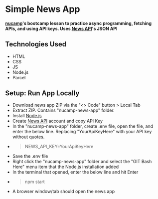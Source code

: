 # Simple News App

#### [nucamp](//nucamp.co)'s bootcamp lesson to practice async programming, fetching APIs, and using API keys. Uses [News API](//newsapi.org)'s JSON API

## Technologies Used
- HTML
- CSS
- JS
- Node.js
- Parcel

## Setup: Run App Locally
- Download news app ZIP via the "<> Code" button > Local Tab
- Extract ZIP. Contains "nucamp-news-app" folder.
- Install [Node.js](//nodejs.org)
- Create [News API](//newsapi.org) account and copy API Key
- In the "nucamp-news-app" folder, create .env file, open the file, and enter the below line. Replacing "YourApiKeyHere" with your API key without quotes. 
- > NEWS_API_KEY=YourApiKeyHere
- Save the .env file
- Right click the "nucamp-news-app" folder and select the "GIT Bash Here" menu item that the Node.js installation added
- In the terminal that opened, enter the below line and hit Enter
- > npm start
- A browser window/tab should open the news app